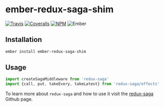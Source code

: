 # ember-redux-saga-shim

[![Travis][ci-img]][ci-url] [![Coveralls][cov-img]][cov-url] [![NPM][npm-img]][npm-url] ![Ember][ember-img]

## Installation

```bash
ember install ember-redux-saga-shim
```

## Usage

```js
import createSagaMiddleware from 'redux-saga'
import {call, put, takeEvery, takeLatest} from 'redux-saga/effects'
```

To learn more about `redux-saga` and how to use it visit the [redux-saga](https://github.com/yelouafi/redux-saga) Github page.

[ci-img]: https://img.shields.io/travis/ember-redux/ember-redux-saga-shim.svg "Travis CI Build Status"
[ci-url]: https://travis-ci.org/ember-redux/ember-redux-saga-shim
[cov-img]: https://img.shields.io/coveralls/ember-redux/ember-redux-saga-shim.svg "Coveralls Code Coverage"
[cov-url]: https://coveralls.io/github/ember-redux/ember-redux-saga-shim
[ember-img]: https://img.shields.io/badge/ember-1.12.2+-green.svg "Ember 1.12.2+"
[npm-img]: https://img.shields.io/npm/v/ember-redux-saga-shim.svg "NPM Version"
[npm-url]: https://www.npmjs.com/package/ember-redux-saga-shim
